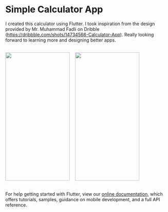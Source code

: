 # Simple Calculator App

I created this calculator using Flutter. I took inspiration from the design provided by Mr. Muhammad Fadli on Dribble (https://dribbble.com/shots/14734566-Calculator-App).
Really looking forward to learning more and designing better apps.
<pre>

<img src="https://user-images.githubusercontent.com/87297355/151209349-6ef1aac0-c651-4bac-91e6-9b5d2a725930.png" width="200" height="400">  <img src="https://user-images.githubusercontent.com/87297355/151209514-ba5c1a9d-b7ed-44ba-98d9-adeed8946e62.png" width= "200" height= "400"> 

</pre>


For help getting started with Flutter, view our
[online documentation](https://flutter.dev/docs), which offers tutorials,
samples, guidance on mobile development, and a full API reference.
